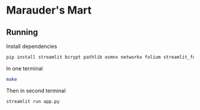 # Marauder's Mart

## Running
Install dependencies 
```bash
pip install streamlit bcrypt pathlib osmnx networkx folium streamlit_folium pillow
```
In one terminal
```bash
make
```
Then in second terminal
```bash
streamlit run app.py
```
